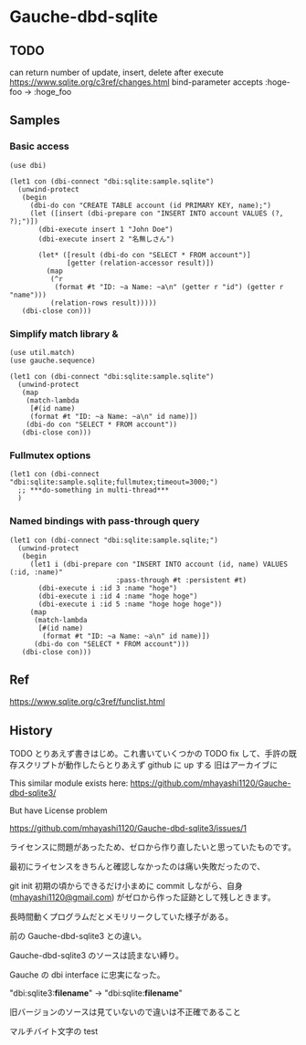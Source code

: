 # Gauche-dbd-sqlite

## TODO


can return number of update, insert, delete after execute https://www.sqlite.org/c3ref/changes.html
bind-parameter accepts :hoge-foo -> :hoge\_foo 


## Samples

### Basic access

```
(use dbi)

(let1 con (dbi-connect "dbi:sqlite:sample.sqlite")
  (unwind-protect
   (begin
     (dbi-do con "CREATE TABLE account (id PRIMARY KEY, name);")
     (let ([insert (dbi-prepare con "INSERT INTO account VALUES (?, ?);")])
       (dbi-execute insert 1 "John Doe")
       (dbi-execute insert 2 "名無しさん")

       (let* ([result (dbi-do con "SELECT * FROM account")]
              [getter (relation-accessor result)])
         (map
          (^r
           (format #t "ID: ~a Name: ~a\n" (getter r "id") (getter r "name")))
          (relation-rows result)))))
   (dbi-close con)))

```

### Simplify match library & <sequence>
 

```
(use util.match)
(use gauche.sequence)

(let1 con (dbi-connect "dbi:sqlite:sample.sqlite")
  (unwind-protect
   (map
    (match-lambda
     [#(id name)
     (format #t "ID: ~a Name: ~a\n" id name)])
    (dbi-do con "SELECT * FROM account"))
   (dbi-close con)))

```

### Fullmutex options

```
(let1 con (dbi-connect "dbi:sqlite:sample.sqlite;fullmutex;timeout=3000;")
  ;; ***do-something in multi-thread***
  )
```

### Named bindings with pass-through query

```
(let1 con (dbi-connect "dbi:sqlite:sample.sqlite;")
  (unwind-protect
   (begin
     (let1 i (dbi-prepare con "INSERT INTO account (id, name) VALUES (:id, :name)"
                          :pass-through #t :persistent #t)
       (dbi-execute i :id 3 :name "hoge")
       (dbi-execute i :id 4 :name "hoge hoge")
       (dbi-execute i :id 5 :name "hoge hoge hoge"))
     (map
      (match-lambda
       [#(id name)
        (format #t "ID: ~a Name: ~a\n" id name)])
      (dbi-do con "SELECT * FROM account")))
   (dbi-close con)))
```


## Ref

https://www.sqlite.org/c3ref/funclist.html



## History

TODO とりあえず書きはじめ。これ書いていくつかの TODO fix して、手許の既存スクリプトが動作したらとりあえず github に up する
旧はアーカイブに

This similar module exists here:
https://github.com/mhayashi1120/Gauche-dbd-sqlite3/

But have License problem 

https://github.com/mhayashi1120/Gauche-dbd-sqlite3/issues/1

ライセンスに問題があったため、ゼロから作り直したいと思っていたものです。

最初にライセンスをきちんと確認しなかったのは痛い失敗だったので、

git init 初期の頃からできるだけ小まめに commit しながら、自身 (mhayashi1120@gmail.com) がゼロから作った証跡として残しときます。

長時間動くプログラムだとメモリリークしていた様子がある。

前の Gauche-dbd-sqlite3 との違い。

Gauche-dbd-sqlite3 のソースは読まない縛り。

Gauche の dbi interface に忠実になった。

"dbi:sqlite3:**filename**" -> "dbi:sqlite:**filename**"

旧バージョンのソースは見ていないので違いは不正確であること

マルチバイト文字の test
